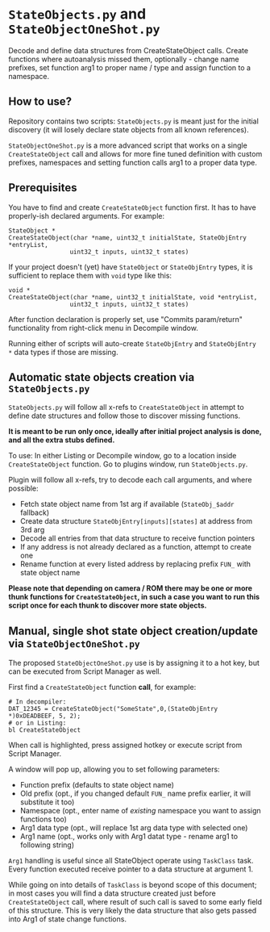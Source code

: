 # `StateObjects.py` and `StateObjectOneShot.py`

Decode and define data structures from CreateStateObject calls.
Create functions where autoanalysis missed them, optionally - change name
prefixes, set function arg1 to proper name / type and assign function to
a namespace.

## How to use?

Repository contains two scripts: `StateObjects.py` is meant just for the initial
discovery (it will losely declare state objects from all known references).

`StateObjectOneShot.py` is a more advanced script that works on a single
`CreateStateObject` call and allows for more fine tuned definition with custom
prefixes, namespaces and setting function calls arg1 to a proper data type.

## Prerequisites

You have to find and create `CreateStateObject` function first. It has to
have properly-ish declared arguments. For example:

```
StateObject *
CreateStateObject(char *name, uint32_t initialState, StateObjEntry *entryList,
                 uint32_t inputs, uint32_t states)
```

If your project doesn't (yet) have `StateObject` or `StateObjEntry` types, it
is sufficient to replace them with `void` type like this:

```
void *
CreateStateObject(char *name, uint32_t initialState, void *entryList,
                 uint32_t inputs, uint32_t states)
```

After function declaration is properly set, use "Commits param/return"
functionality from right-click menu in Decompile window.

Running either of scripts will auto-create `StateObjEntry` and `StateObjEntry *`
data types if those are missing.

## Automatic state objects creation via `StateObjects.py`

`StateObjects.py` will follow all x-refs to `CreateStateObject` in attempt
to define date structures and follow those to discover missing functions.

**It is meant to be run only once, ideally after initial project analysis is
done, and all the extra stubs defined.**

To use: In either Listing or Decompile window, go to a location inside
`CreateStateObject` function. Go to plugins window, run `StateObjects.py`.

Plugin will follow all x-refs, try to decode each call arguments, and where
possible:

* Fetch state object name from 1st arg if available (`StateObj_$addr` fallback)
* Create data structure `StateObjEntry[inputs][states]` at address from 3rd arg
* Decode all entries from that data structure to receive function pointers
* If any address is not already declared as a function, attempt to create one
* Rename function at every listed address by replacing prefix `FUN_` with
   state object name

**Please note that depending on camera / ROM there may be one or more thunk
functions for `CreateStateObject`, in such a case you want to run this script
once for each thunk to discover more state objects.**

## Manual, single shot state object creation/update via `StateObjectOneShot.py`

The proposed `StateObjectOneShot.py` use is by assigning it to a hot key, but
can be executed from Script Manager as well.

First find a `CreateStateObject` function **call**, for example:

```
# In decompiler:
DAT_12345 = CreateStateObject("SomeState",0,(StateObjEntry *)0xDEADBEEF, 5, 2);
# or in Listing:
bl CreateStateObject
```

When call is highlighted, press assigned hotkey or execute script from Script Manager.

A window will pop up, allowing you to set following parameters:
* Function prefix (defaults to state object name)
* Old prefix (opt., if you changed default `FUN_` name prefix earlier, it will substitute it too)
* Namespace (opt., enter name of *existing* namespace you want to assign functions too)
* Arg1 data type (opt., will replace 1st arg data type with selected one)
* Arg1 name (opt., works only with Arg1 datat type - rename arg1 to following string)

`Arg1` handling is useful since all StateObject operate using `TaskClass` task.
Every function executed receive pointer to a data structure at argument 1.

While going on into details of `TaskClass` is beyond scope of this document;
in most cases you will find a data structure created just before
`CreateStateObject` call, where result of such call is saved to some early field
of this structure. This is very likely the data structure that also gets passed
into Arg1 of state change functions.

